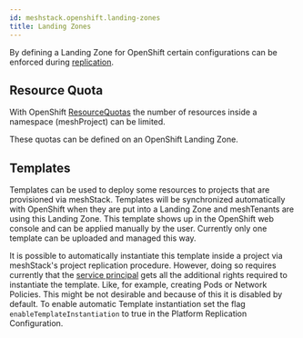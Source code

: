 ```yaml
---
id: meshstack.openshift.landing-zones
title: Landing Zones
---
```


By defining a Landing Zone for OpenShift certain configurations can be enforced during [replication](/concepts/tenant).

## Resource Quota

With OpenShift [ResourceQuotas](https://docs.openshift.com/container-platform/3.11/dev_guide/compute_resources.html) the number of resources inside a namespace (meshProject) can be limited.

These quotas can be defined on an OpenShift Landing Zone.

## Templates

Templates can be used to deploy some resources to projects that are provisioned via meshStack. Templates will be synchronized automatically with OpenShift when they are put into a Landing Zone and meshTenants are using this Landing Zone. This template shows up in the OpenShift web console and can be applied manually by the user. Currently only one template can be uploaded and managed this way.

It is possible to automatically instantiate this template inside a project via meshStack's project replication procedure. However, doing so requires currently that the [service principal](meshstack.openshift.index.md#replicator-service-account) gets all the additional rights required to instantiate the template. Like, for example, creating Pods or Network Policies. This might be not desirable and because of this it is disabled by default. To enable automatic Template instantiation set the flag `enableTemplateInstantiation` to true in the Platform Replication Configuration.
